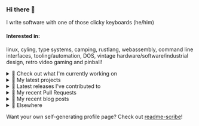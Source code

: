 ### Hi there 👋

I write software with one of those clicky keyboards (he/him)

#### Interested in:
linux, cyling, type systems, camping, rustlang, webassembly, command line interfaces, tooling/automation, DOS, vintage hardware/software/industrial design, retro video gaming and pinball!
<details><summary>👀 Check out what I'm currently working on</summary><br />

- [rickycodes/pve-no-subscription](https://github.com/rickycodes/pve-no-subscription) - Proxmox VE No-Subscription Removal (5 days ago)
- [MetaMask/metamask-mobile](https://github.com/MetaMask/metamask-mobile) - Mobile web browser providing access to websites that use the Ethereum blockchain (1 week ago)
- [MetaMask/action-publish-release](https://github.com/MetaMask/action-publish-release) -  (1 month ago)
- [MetaMask/contract-metadata](https://github.com/MetaMask/contract-metadata) - A mapping of ethereum contract addresses to broadly accepted icons for those addresses. (1 month ago)
- [MetaMask/metamask-module-template](https://github.com/MetaMask/metamask-module-template) - A simple template repository for starting new modules in the latest MetaMask fashion. (1 month ago)
</details>

<details><summary>🌱 My latest projects</summary><br />

- [rickycodes/kitties](https://github.com/rickycodes/kitties) - micro site to browse CryptoKitties
- [rickycodes/pve-no-subscription](https://github.com/rickycodes/pve-no-subscription) - Proxmox VE No-Subscription Removal
- [rickycodes/ftse-rs](https://github.com/rickycodes/ftse-rs) - scrape and filter hl.co.uk market summaries
- [rickycodes/card](https://github.com/rickycodes/card) - npx business card built with rust targeting wasm
- [rickycodes/dat-proxy-browser](https://github.com/rickycodes/dat-proxy-browser) - Rough sketch of a decentralised (supporting DAT) mobile web browser built with react-native
</details>

<details><summary>🔭 Latest releases I've contributed to</summary><br />

- [MetaMask/controllers](https://github.com/MetaMask/controllers) ([v32.0.2](https://github.com/MetaMask/controllers/releases/tag/v32.0.2), today) - Collection of platform-agnostic modules for creating secure data models for cryptocurrency wallets
- [MetaMask/snaps-monorepo](https://github.com/MetaMask/snaps-monorepo) ([v0.22.2](https://github.com/MetaMask/snaps-monorepo/releases/tag/v0.22.2), 2 days ago) - Monorepo for Snaps dependencies.
- [MetaMask/metamask-mobile](https://github.com/MetaMask/metamask-mobile) ([v5.8.0](https://github.com/MetaMask/metamask-mobile/releases/tag/v5.8.0), 1 week ago) - Mobile web browser providing access to websites that use the Ethereum blockchain
- [MetaMask/metamask-extension](https://github.com/MetaMask/metamask-extension) ([v10.20.0](https://github.com/MetaMask/metamask-extension/releases/tag/v10.20.0), 1 week ago) - :globe_with_meridians: :electric_plug: The MetaMask browser extension enables browsing Ethereum blockchain enabled websites
- [MetaMask/contract-metadata](https://github.com/MetaMask/contract-metadata) ([v2.0.0](https://github.com/MetaMask/contract-metadata/releases/tag/v2.0.0), 2 weeks ago) - A mapping of ethereum contract addresses to broadly accepted icons for those addresses.
</details>

<details><summary>🔨 My recent Pull Requests</summary><br />

- [make replacement case insensitive](https://github.com/rickycodes/pve-no-subscription/pull/8) on [rickycodes/pve-no-subscription](https://github.com/rickycodes/pve-no-subscription) (5 days ago)
- [Add slack-github-action](https://github.com/MetaMask/controllers/pull/928) on [MetaMask/controllers](https://github.com/MetaMask/controllers) (1 week ago)
- [Move scripts to matrix](https://github.com/MetaMask/metamask-mobile/pull/5076) on [MetaMask/metamask-mobile](https://github.com/MetaMask/metamask-mobile) (2 weeks ago)
- [Run tests in parallel](https://github.com/MetaMask/metamask-mobile/pull/5061) on [MetaMask/metamask-mobile](https://github.com/MetaMask/metamask-mobile) (2 weeks ago)
- [patch vm2 via resolution](https://github.com/MetaMask/metamask-mobile/pull/5058) on [MetaMask/metamask-mobile](https://github.com/MetaMask/metamask-mobile) (2 weeks ago)
</details>

<details><summary>📜 My recent blog posts</summary><br />

- [Publishing my Website to the peer-to-peer Web](//ricky.codes/blog/posts/publishing-to-the-peer-to-peer-web/) (4 years ago)
</details>

<details><summary>🔗 Elsewhere</summary><br />

- Web: https://ricky.codes
- Twitter: https://twitter.com/rickycodes
- Blog: https://ricky.codes/blog
</details>

Want your own self-generating profile page? Check out [readme-scribe](https://github.com/muesli/readme-scribe)!

